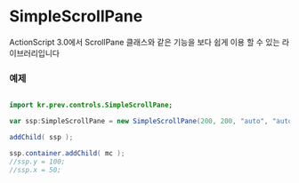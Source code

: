 SimpleScrollPane
================

ActionScript 3.0에서 ScrollPane 클래스와 같은 기능을 보다 쉽게 이용 할 수 있는 라이브러리입니다

### 예제
```actionscript

import kr.prev.controls.SimpleScrollPane;

var ssp:SimpleScrollPane = new SimpleScrollPane(200, 200, "auto", "auto", 0xCCCCCCC, 0xCC0000, 0x00CCCC);

addChild( ssp );

ssp.container.addChild( mc );
//ssp.y = 100;
//ssp.x = 50;

```

